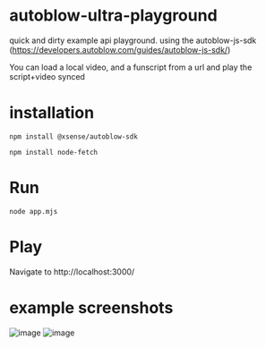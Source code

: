 # autoblow-ultra-playground

quick and dirty example api playground. using the autoblow-js-sdk (https://developers.autoblow.com/guides/autoblow-js-sdk/)

You can load a local video, and a funscript from a url and play the script+video synced

# installation
`npm install @xsense/autoblow-sdk`

`npm install node-fetch`

# Run
`node app.mjs`

# Play

Navigate to http://localhost:3000/


# example screenshots

![image](https://github.com/whatcom383/autoblow-ultra-playground/assets/157881292/db31722e-de06-4321-91b8-6ad0963fe65a)
![image](https://github.com/whatcom383/autoblow-ultra-playground/assets/157881292/34abe08b-b146-4231-b4d2-106aced5e00a)
